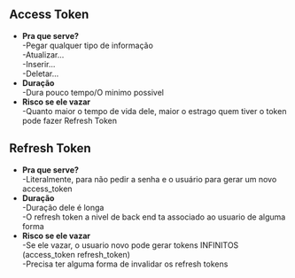 ## Access Token
- **Pra que serve?**
    <br>
    -Pegar qualquer tipo de informação
    <br>
    -Atualizar...
    <br>
    -Inserir...
    <br>
    -Deletar...
- **Duração**
    <br>
    -Dura pouco tempo/O minimo possivel
- **Risco se ele vazar**
    <br>
    -Quanto maior o tempo de vida dele, maior o estrago quem tiver o token pode fazer
Refresh Token

## Refresh Token
- **Pra que serve?**
    <br>
    -Literalmente, para não pedir a senha e o usuário para gerar um novo access_token
- **Duração**
    <br>
    -Duração dele é longa
    <br>
    -O refresh token a nivel de back end ta associado ao usuario de alguma forma
- **Risco se ele vazar**
    <br>
    -Se ele vazar, o usuario novo pode gerar tokens INFINITOS (access_token refresh_token)
    <br>
    -Precisa ter alguma forma de invalidar os refresh tokens


